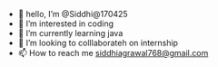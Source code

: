 - 👋 hello, I’m @Siddhi@170425
- 👀 I’m interested in coding 
- 🌱 I’m currently learning java
- 💞️ I’m looking to colllaborateh on internship 
- 📫 How to reach me siddhiagrawal768@gmail.com


<!---
Siddhi2409/Siddhi2409 is a ✨ special ✨ repository because its `README.md` (this file) appears on your GitHub profile.
You can click the Preview link to take a look at your changes.
--->
